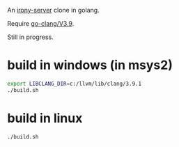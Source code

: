 An [irony-server](https://github.com/Sarcasm/irony-mode) clone in golang.

Require [go-clang/V3.9](https://github.com/go-clang/v3.9).

Still in progress.


# build in windows (in msys2)

```sh
export LIBCLANG_DIR=c:/llvm/lib/clang/3.9.1
./build.sh
```

# build in linux

```sh
./build.sh
```




